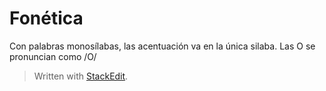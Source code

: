 
# Fonética

Con palabras monosílabas, las acentuación va en la única silaba. Las O se pronuncian como /O/

> Written with [StackEdit](https://stackedit.io/).
<!--stackedit_data:
eyJoaXN0b3J5IjpbMTg5NDA5OTY3N119
-->